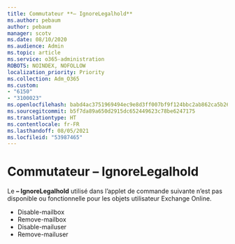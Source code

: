 ```yaml
---
title: Commutateur **– IgnoreLegalhold**
ms.author: pebaum
author: pebaum
manager: scotv
ms.date: 08/10/2020
ms.audience: Admin
ms.topic: article
ms.service: o365-administration
ROBOTS: NOINDEX, NOFOLLOW
localization_priority: Priority
ms.collection: Adm_O365
ms.custom:
- "6150"
- "3100023"
ms.openlocfilehash: babd4ac3751969494ec9e8d3ff007bf9f124bbc2ab862ca5b26ce21cee01c3ef
ms.sourcegitcommit: b5f7da89a650d2915dc652449623c78be6247175
ms.translationtype: HT
ms.contentlocale: fr-FR
ms.lasthandoff: 08/05/2021
ms.locfileid: "53987465"
---
```

# <a name="ignorelegalhold-switch"></a>Commutateur **– IgnoreLegalhold**

Le **– IgnoreLegalhold** utilisé dans l’applet de commande suivante n’est pas disponible ou fonctionnelle pour les objets utilisateur Exchange Online.

- Disable-mailbox
- Remove-mailbox
- Disable-mailuser
- Remove-mailuser